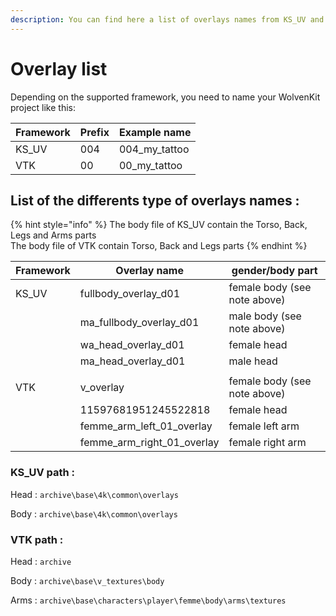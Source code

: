 ```yaml
---
description: You can find here a list of overlays names from KS_UV and VTK bodies mods
---
```


# Overlay list

Depending on the supported framework, you need to name your WolvenKit project like this:

| Framework | Prefix | Example name    |
| --------- | ------ | --------------- |
| KS\_UV    | 004    | 004\_my\_tattoo |
| VTK       | 00     | 00\_my\_tattoo  |

## **List of the differents type of overlays names :**&#x20;

{% hint style="info" %}
The body file of KS\_UV contain the Torso, Back, Legs and Arms parts\
The body file of VTK contain Torso, Back and Legs parts
{% endhint %}

| Framework | Overlay name                   | gender/body part              |
| --------- | ------------------------------ | ----------------------------- |
| KS\_UV    | fullbody\_overlay\_d01         | female  body (see note above) |
|           | ma\_fullbody\_overlay\_d01     | male  body (see note above)   |
|           | wa\_head\_overlay\_d01         | female head                   |
|           | ma\_head\_overlay\_d01         | male head                     |
|           |                                |                               |
| VTK       | v\_overlay                     | female body (see note above)  |
|           | 11597681951245522818           | female head                   |
|           | femme\_arm\_left\_01\_overlay  | female left arm               |
|           | femme\_arm\_right\_01\_overlay | female right arm              |

### KS\_UV path :&#x20;

Head : `archive\base\4k\common\overlays`

Body : `archive\base\4k\common\overlays`



### VTK path :&#x20;

Head : `archive`&#x20;

Body :  `archive\base\v_textures\body`

Arms : `archive\base\characters\player\femme\body\arms\textures`

